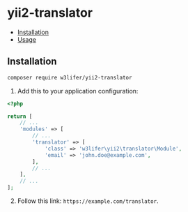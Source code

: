 # yii2-translator

- [Installation](#installation)
- [Usage](#usage)

## Installation

``` sh
composer require w3lifer/yii2-translator
```

1. Add this to your application configuration:

``` php
<?php

return [
    // ...
    'modules' => [
        // ...
        'translator' => [
            'class' => 'w3lifer\yii2\translator\Module',
            'email' => 'john.doe@example.com',
        ],
        // ...
    ],
    // ...
];
```

2. Follow this link: `https://example.com/translator`.
